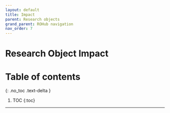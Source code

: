 ```yaml
---
layout: default
title: Impact
parent: Research objects
grand_parent: ROHub navigation
nav_order: 7
---
```


# Research Object Impact

# Table of contents
{: .no_toc .text-delta }

1. TOC
{:toc}

---
